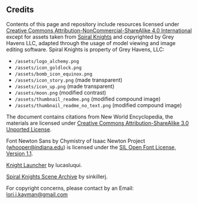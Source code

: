 
## Credits

Contents of this page and repository include resources licensed under [Creative Commons Attribution-NonCommercial-ShareAlike 4.0 International](https://creativecommons.org/licenses/by-nc-sa/4.0/) except for assets taken from [Spiral Knights](https://wiki.spiralknights.com/Spiral_Knights) and copyrighted by Grey Havens LLC, adapted through the usage of model viewing and image editing software. Spiral Knights is property of Grey Havens, LLC:

- `/assets/logo_alchemy.png`
- `/assets/icon_goldlock.png`
- `/assets/bomb_icon_equinox.png`
- `/assets/icon_story.png` (made transparent)
- `/assets/icon_up.png` (made transparent)
- `/assets/moon.png` (modified contrast)
- `/assets/thumbnail_readme.png` (modified compound image)
- `/assets/thumbnail_readme_no_text.png` (modified compound image)

The document contains citations from New World Encyclopedia, the materials are licensed under [Creative Commons Attribution-ShareAlike 3.0 Unported License](https://www.newworldencyclopedia.org/entry/New%20World%20Encyclopedia:Creative_Commons_CC-by-sa_3.0).

Font Newton Sans by Chymistry of Isaac Newton Project (whooper@indiana.edu) is licensed under the [SIL Open Font License, Version 1.1](http://scripts.sil.org/OFL).

[Knight Launcher](https://github.com/lucasluqui/KnightLauncher) by lucasluqui.

[Spiral Knights Scene Archive](https://github.com/sinkillerj/SpiralKnightsSceneArchive) by sinkillerj.

For copyright concerns, please contact by an Email: [lori.j.kayman@gmail.com](mailto:lori.j.kayman@gmail.com)
